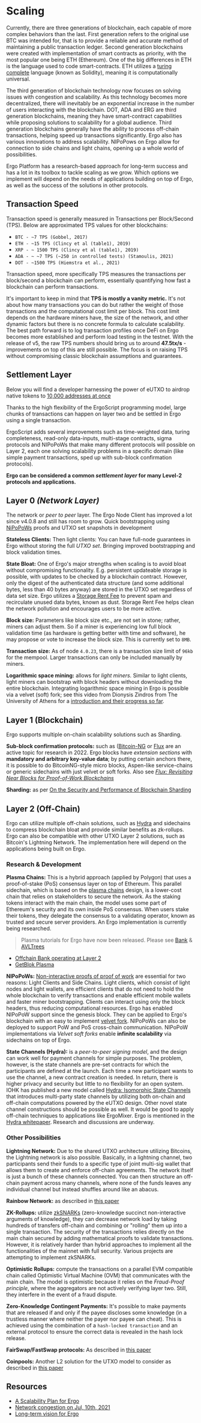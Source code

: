 # Scaling

Currently, there are three generations of blockchain, each capable of more complex behaviors than the last. First generation refers to the original use BTC was intended for, that is to provide a reliable and accurate method of maintaining a public transaction ledger. Second generation blockchains were created with implementation of smart contracts as priority, with the most popular one being ETH (Ethereum). One of the big differences in ETH is the language used to code smart-contracts. ETH utilizes a [turing complete](https://www.cs.odu.edu/~zeil/cs390/latest/Public/turing-complete/index.html) language (known as Solidity), meaning it is computationally universal. 

The third generation of blockchain technology now focuses on solving issues with congestion and scalability. As this technology becomes more decentralized, there will inevitably be an exponential increase in the number of users interacting with the blockchain. DOT, ADA and ERG are third generation blockchains, meaning they have smart-contract capabilities while proposing solutions to scalability for a global audience. Third generation blockchains generally have the ability to process off-chain transactions, helping speed up transactions significantly. Ergo also has various innovations to address scalability. NIPoPows on Ergo allow for connection to side chains and light chains, opening up a whole world of possibilities.

Ergo Platform has a research-based approach for long-term success and has a lot in its toolbox to tackle scaling as we grow. Which options we implement will depend on the needs of applications building on top of Ergo, as well as the success of the solutions in other protocols. 

## Transaction Speed

Transaction speed is generally measured in Transactions per Block/Second (TPS). Below are approximated TPS values for other blockchains:

* `BTC - ~7 TPS (Gobbel, 2017)`
* `ETH - ~15 TPS (Clincy et al (table1), 2019)`
* `XRP - ~ 1500 TPS (Clincy et al (table1), 2019)`
* `ADA - ~ ~7 TPS (~250 in controlled tests) (Stamoulis, 2021)`
* `DOT - ~1500 TPS (Hiemstra et al., 2021)`

Transaction speed, more specifically TPS measures the transactions per block/second a blockchain can perform, essentially quantifying how fast a blockchain can perform transactions.  

It's important to keep in mind that **TPS is mostly a vanity metric.** It's not about how many transactions you can do but rather the weight of those transactions and the computational cost limit per block. This cost limit depends on the hardware miners have, the size of the network, and other dynamic factors but there is no concrete formula to calculate scalability. The best path forward is to log transaction profiles once DeFi on Ergo becomes more established and perform load testing in the testnet. With the release of v5, the raw TPS numbers should bring us to around **47.5tx/s** - improvements on top of this are still possible. The focus is on raising TPS without compromising classic blockchain assumptions and guarantees. 

## Settlement Layer

Below you will find a developer harnessing the power of eUTXO to airdrop native tokens to [10,000 addresses at once](https://explorer.ergoplatform.com/en/transactions/e2c4954665ccf87791f42983ae4f7031205c2e719709907cbf2ff09e5489d4b8)

Thanks to the high flexibility of the ErgoScript programming model, large chunks of transactions can happen on layer two and be settled in Ergo using a single transaction. 

ErgoScript adds several improvements such as time-weighted data, turing completeness, read-only data-inputs, multi-stage contracts, sigma protocols and NIPoPoWs that make many different protocols will possible on Layer 2, each one solving scalability problems in a specific domain (like simple payment transactions, sped up with sub-block confirmation protocols).

**Ergo can be considered a common *settlement layer* for many Level-2 protocols and applications.**


## Layer 0 *(Network Layer)*

The network or *peer to peer* layer. The Ergo Node Client has improved a lot since v4.0.8 and still has room to grow. Quick bootstrapping using [NiPoPoWs](/docs/node/nipopow.md) proofs and UTXO set snapshots in development

**Stateless Clients:** Then light clients: You can have full-node guarantees in Ergo without storing the full *UTXO set*. Bringing improved bootstrapping and block validation times.  

**State Bloat:** One of Ergo's major strengths when scaling is to avoid bloat without compromising functionality. E.g. persistent updateable storage is possible, with updates to be checked by a blockchain contract. However, only the digest of the authenticated data structure (and some additional bytes, less than 40 bytes anyway) are stored in the UTXO set regardless of data set size. Ergo utilizes a [Storage Rent Fee](/dev/protocol/rent) to prevent spam and recirculate unused data bytes, known as dust. Storage Rent Fee helps clean the network pollution and encourages users to be more active.

**Block size:** Parameters like block size etc., are not set in stone; rather, miners can adjust them. So if a miner is experiencing low full block validation time (as hardware is getting better with time and software), he may propose or vote to increase the block size. This is currently set to `8MB`.

**Transaction size:** As of node `4.0.23`, there is a transaction size limit of `96kb` for the mempool. Larger transactions can only be included manually by miners. 

**Logarithmic space mining:**  allows for *light miners.* Similar to light clients, light miners can bootstrap with block headers without downloading the entire blockchain. Integrating logarithmic space mining in Ergo is possible via a velvet (soft) fork; see this video from Dionysis Zindros from The University of Athens for a [introduction and their progress so far](https://www.youtube.com/watch?v=s05ypkSC7gk).

## Layer 1 (Blockchain)

Ergo supports multiple on-chain scalability solutions such as Sharding.

**Sub-block confirmation protocols:** such as ([Bitcoin-NG](https://www.usenix.org/system/files/conference/nsdi16/nsdi16-paper-eyal.pdf) or [Flux](https://www.usenix.org/system/files/atc20-li-chenxing.pdf) are an active topic for research in 2022. Ergo blocks have *extension sections* with **mandatory and arbitrary key-value data**; by putting certain anchors there, it is possible to do BitcoinNG-style micro blocks, Aspen-like service-chains or generic sidechains with just velvet or soft forks. Also see *[Flux: Revisiting Near Blocks for Proof-of-Work Blockchains](https://eprint.iacr.org/2018/415.pdf)*

**Sharding:** as per [On the Security and Performance of Blockchain Sharding](https://eprint.iacr.org/2021/1276)

## Layer 2 (Off-Chain)

Ergo can utilize multiple off-chain solutions, such as [Hydra](https://iohk.io/en/research/library/papers/hydrafast-isomorphic-state-channels/) and sidechains to compress blockchain bloat and provide similar benefits as zk-rollups. Ergo can also be compatible with other UTXO Layer 2 solutions, such as Bitcoin's Lightning Network. The implementation here will depend on the applications being built on Ergo.

### Research & Development

**Plasma Chains:** This is a hybrid approach (applied by Polygon) that uses a proof-of-stake (PoS) consensus layer on top of Ethereum. This parallel sidechain, which is based on the [plasma chains](https://ethereum.org/en/developers/docs/scaling/plasma/) design, is a lower-cost chain that relies on stakeholders to secure the network. As the staking tokens interact with the main chain, the model uses some part of Ethereum's security and its own inside PoS consensus. When users stake their tokens, they delegate the consensus to a validating operator, known as trusted and secure server providers. An Ergo implementation is currently being researched.

> Plasma tutorials for Ergo have now been released. Please see [Bank](https://github.com/ergoplatform/ergo-jde/blob/main/kiosk/src/test/scala/kiosk/avltree/bank/Bank.md) & [AVLTrees](https://github.com/ergoplatform/ergo-jde/blob/main/kiosk/src/test/scala/kiosk/avltree/AvlTrees.md)

- [Offchain Bank operating at Layer 2](https://www.ergoforum.org/t/offchain-bank-operating-at-layer-2/3367)
- [GetBlok Plasma](https://github.com/GetBlok-io/GetBlok-Plasma)

**NIPoPoWs:** [Non-interactive proofs of proof of work](http://docs.ergoplatform.org/dev/protocol/nipopow/) are essential for two reasons: Light Clients and Side Chains. Light clients, which consist of light nodes and light wallets, are efficient clients that do not need to hold the whole blockchain to verify transactions and enable efficient mobile wallets and faster miner bootstrapping. Clients can interact using only the block headers, thus reducing computational resources. Ergo has enabled NIPoPoW support since the genesis block. They can be applied to Ergo's blockchain with an easy to implement [velvet fork](https://www.coindesk.com/markets/2018/03/15/velvet-forks-crypto-updates-without-the-controversy/). NIPoPoWs can also be deployed to support PoW and PoS cross-chain communication. NIPoPoW implementations via *Velvet soft forks* enable **infinite scalability** via sidechains on top of Ergo. 

**State Channels (Hydra):** is a *peer-to-peer signing model*, and the design can work well for payment channels for simple purposes. The problem, however, is the state channels are pre-set contracts for which the participants are defined at the launch. Each time a new participant wants to use the channel, a new contract creation is needed. In return, there is higher privacy and security but little to no flexibility for an open system. IOHK has published a new model called [Hydra: Isomorphic State Channels](https://iohk.io/en/research/library/papers/hydrafast-isomorphic-state-channels/) that introduces multi-party state channels by utilizing both on-chain and off-chain computations powered by the eUTXO design. Other novel state channel constructions should be possible as well. It would be good to apply off-chain techniques to applications like ErgoMixer. Ergo is mentioned in the [Hydra whitepaper](https://eprint.iacr.org/2020/299.pdf). Research and discussions are underway. 


### Other Possibilities

**Lightning Network:** Due to the shared UTXO architecture utilizing Bitcoins, the Lightning network is also possible. Basically, in a lightning channel, two participants send their funds to a specific type of joint multi-sig wallet that allows them to create and enforce off-chain agreements. The network itself is just a bunch of these channels connected. You can then structure an off-chain payment across many channels, where none of the funds leaves any individual channel but instead shuffles around like an abacus.

**Rainbow Network:** as described in [this paper](http://research.paradigm.xyz/RainbowNetwork.pdf)

**ZK-Rollups:** utilize [zkSNARKs](https://blog.ethereum.org/2016/12/05/zksnarks-in-a-nutshell/) (zero-knowledge succinct non-interactive arguments of knowledge), they can decrease network load by taking hundreds of transfers off-chain and combining or "rolling" them up into a single transaction. The security of the transactions relies directly on the main chain secured by adding mathematical proofs to validate transactions. However, it is relatively harder than hybrid approaches to implement all the functionalities of the mainnet with full security. Various projects are attempting to implement zkSNARKs.

**Optimistic Rollups:** compute the transactions on a parallel EVM compatible chain called Optimistic Virtual Machine (OVM) that communicates with the main chain. The model is optimistic because it relies on the *Fraud-Proof principle*, where the aggregators are not actively verifying layer two. Still, they interfere in the event of a fraud dispute.

**Zero-Knowledge Contingent Payments:** It's possible to make payments that are released if and only if the payee discloses some knowledge (in a trustless manner where neither the payer nor payee can cheat). This is achieved using the combination of a `hash-locked transaction` and an external protocol to ensure the correct data is revealed in the hash lock release.

**FairSwap/FastSwap protocols:** As described in [this paper](https://eprint.iacr.org/2019/1296)

**Coinpools:** Another L2 solution for the UTXO model to consider as described in [this paper](https://discrete-blog.github.io/coinpool/)


## Resources

- [A Scalability Plan for Ergo](https://www.ergoforum.org/t/a-scalability-plan-for-ergo/226)
- [Network congestion on Jul, 10th, 2021](https://www.ergoforum.org/t/network-congestion-on-jul-10th-2021/1945)
- [Long-term vision for Ergo](https://www.ergoforum.org/t/long-term-vision-for-ergo/2629)
